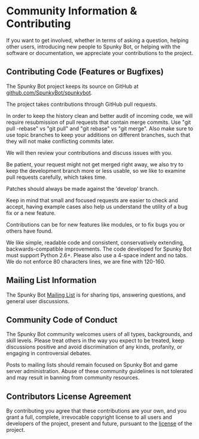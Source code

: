 # Community Information & Contributing

If you want to get involved, whether in terms of asking a question, helping other users, introducing new people to Spunky Bot, or helping with the software or documentation, we appreciate your contributions to the project.

## Contributing Code (Features or Bugfixes)

The Spunky Bot project keeps its source on GitHub at [github.com/SpunkyBot/spunkybot](https://github.com/SpunkyBot/spunkybot).

The project takes contributions through GitHub pull requests.

In order to keep the history clean and better audit of incoming code, we will require resubmission of pull requests that contain merge commits. Use "git pull -rebase" vs "git pull" and "git rebase" vs "git merge". Also make sure to use topic branches to keep your additions on different branches, such that they will not make conflicting commits later.

We will then review your contributions and discuss issues with you.

Be patient, your request might not get merged right away, we also try to keep the development branch more or less usable, so we like to examine pull requests carefully, which takes time.

Patches should always be made against the 'develop' branch.

Keep in mind that small and focused requests are easier to check and accept, having example cases also help us understand the utility of a bug fix or a new feature.

Contributions can be for new features like modules, or to fix bugs you or others have found.

We like simple, readable code and consistent, conservatively extending, backwards-compatible improvements. The code developed for Spunky Bot must support Python 2.6+. Please also use a 4-space indent and no tabs. We do not enforce 80 characters lines, we are fine with 120-160.

## Mailing List Information

The Spunky Bot [Mailing List](https://groups.google.com/group/spunkybot) is for sharing tips, answering questions, and general user discussions.

## Community Code of Conduct

The Spunky Bot community welcomes users of all types, backgrounds, and skill levels. Please treat others in the way you expect to be treated, keep discussions positive and avoid discrimination of any kinds, profanity, or engaging in controversial debates.

Posts to mailing lists should remain focused on Spunky Bot and game server administration. Abuse of these community guidelines is not tolerated and may result in banning from community resources.

## Contributors License Agreement

By contributing you agree that these contributions are your own, and you grant a full, complete, irrevocable copyright license to all users and developers of the project, present and future, pursuant to the [license](https://github.com/SpunkyBot/spunkybot/blob/develop/LICENSE) of the project.
